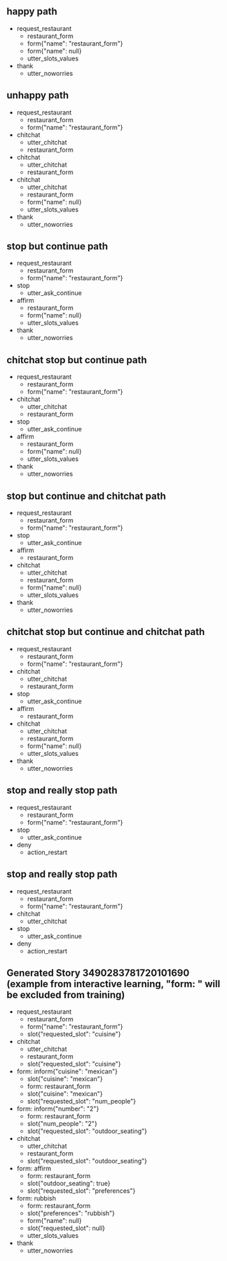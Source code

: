## happy path
* request_restaurant
    - restaurant_form
    - form{"name": "restaurant_form"}
    - form{"name": null}
    - utter_slots_values
* thank
    - utter_noworries

## unhappy path
* request_restaurant
    - restaurant_form
    - form{"name": "restaurant_form"}
* chitchat
    - utter_chitchat
    - restaurant_form
* chitchat
    - utter_chitchat
    - restaurant_form
* chitchat
    - utter_chitchat
    - restaurant_form
    - form{"name": null}
    - utter_slots_values
* thank
    - utter_noworries

## stop but continue path
* request_restaurant
    - restaurant_form
    - form{"name": "restaurant_form"}
* stop
    - utter_ask_continue
* affirm
    - restaurant_form
    - form{"name": null}
    - utter_slots_values
* thank
    - utter_noworries

## chitchat stop but continue path
* request_restaurant
    - restaurant_form
    - form{"name": "restaurant_form"}
* chitchat
    - utter_chitchat
    - restaurant_form
* stop
    - utter_ask_continue
* affirm
    - restaurant_form
    - form{"name": null}
    - utter_slots_values
* thank
    - utter_noworries

## stop but continue and chitchat path
* request_restaurant
    - restaurant_form
    - form{"name": "restaurant_form"}
* stop
    - utter_ask_continue
* affirm
    - restaurant_form
* chitchat
    - utter_chitchat
    - restaurant_form
    - form{"name": null}
    - utter_slots_values
* thank
    - utter_noworries

## chitchat stop but continue and chitchat path
* request_restaurant
    - restaurant_form
    - form{"name": "restaurant_form"}
* chitchat
    - utter_chitchat
    - restaurant_form
* stop
    - utter_ask_continue
* affirm
    - restaurant_form
* chitchat
    - utter_chitchat
    - restaurant_form
    - form{"name": null}
    - utter_slots_values
* thank
    - utter_noworries

## stop and really stop path
* request_restaurant
    - restaurant_form
    - form{"name": "restaurant_form"}
* stop
    - utter_ask_continue
* deny
    - action_restart

## stop and really stop path
* request_restaurant
    - restaurant_form
    - form{"name": "restaurant_form"}
* chitchat
    - utter_chitchat
* stop
    - utter_ask_continue
* deny
    - action_restart

## Generated Story 3490283781720101690 (example from interactive learning, "form: " will be excluded from training)
* request_restaurant
    - restaurant_form
    - form{"name": "restaurant_form"}
    - slot{"requested_slot": "cuisine"}
* chitchat
    - utter_chitchat
    - restaurant_form
    - slot{"requested_slot": "cuisine"}
* form: inform{"cuisine": "mexican"}
    - slot{"cuisine": "mexican"}
    - form: restaurant_form
    - slot{"cuisine": "mexican"}
    - slot{"requested_slot": "num_people"}
* form: inform{"number": "2"}
    - form: restaurant_form
    - slot{"num_people": "2"}
    - slot{"requested_slot": "outdoor_seating"}
* chitchat
    - utter_chitchat
    - restaurant_form
    - slot{"requested_slot": "outdoor_seating"}
* form: affirm
    - form: restaurant_form
    - slot{"outdoor_seating": true}
    - slot{"requested_slot": "preferences"}
* form: rubbish
    - form: restaurant_form
    - slot{"preferences": "rubbish"}
    - form{"name": null}
    - slot{"requested_slot": null}
    - utter_slots_values
* thank
    - utter_noworries
